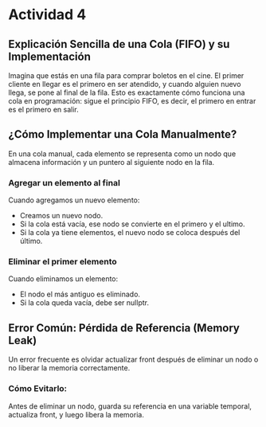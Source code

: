 # Actividad 4

## Explicación Sencilla de una Cola (FIFO) y su Implementación
Imagina que estás en una fila para comprar boletos en el cine. El primer cliente en llegar es el primero en ser atendido, y cuando alguien nuevo llega, se pone al final de la fila. Esto es exactamente cómo funciona una cola en programación: sigue el principio FIFO, es decir, el primero en entrar es el primero en salir.

## ¿Cómo Implementar una Cola Manualmente?
En una cola manual, cada elemento se representa como un nodo que almacena información y un puntero al siguiente nodo en la fila.
### Agregar un elemento al final
Cuando agregamos un nuevo elemento:
* Creamos un nuevo nodo.
* Si la cola está vacía, ese nodo se convierte en el primero y el ultimo. 
* Si la cola ya tiene elementos, el nuevo nodo se coloca después del último.

### Eliminar el primer elemento
Cuando eliminamos un elemento:
* El nodo el más antiguo es eliminado.
* Si la cola queda vacía, debe ser nullptr.

## Error Común: Pérdida de Referencia (Memory Leak)
Un error frecuente es olvidar actualizar front después de eliminar un nodo o no liberar la memoria correctamente.
### Cómo Evitarlo:
Antes de eliminar un nodo, guarda su referencia en una variable temporal, actualiza front, y luego libera la memoria.

